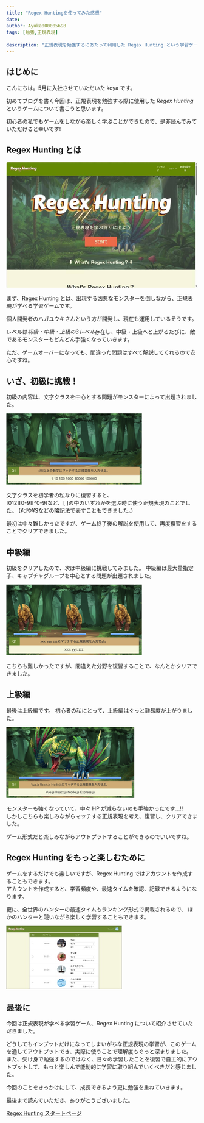 ```yaml
---
title: "Regex Huntingを使ってみた感想"
date: 
author: Ayuka000005698
tags: [勉強,正規表現]

description: "正規表現を勉強するにあたって利用した Regex Hunting という学習ゲームを紹介します。「Regex Hunting」は、正規表現の基本から応用までをゲーム形式で学ぶことができ、初学者にとって難解な正規表現を楽しく勉強できます。みなさんもこれを読んでぜひやってみてください。"
---
```

## はじめに
こんにちは。5月に入社させていただいた koya です。

初めてブログを書く今回は、正規表現を勉強する際に使用した *Regex Hunting* というゲームについて書こうと思います。

初心者の私でもゲームをしながら楽しく学ぶことができたので、是非読んでみていただけると幸いです!

## Regex Hunting とは

![regex hunting のスタート画面](images/HERO.jpg)

まず、Regex Hunting とは、出現する凶悪なモンスターを倒しながら、正規表現が学べる学習ゲームです。

個人開発者のハガユウキさんという方が開発し、現在も運用しているそうです。

レベルは*初級・中級・上級の3レベル*存在し、中級・上級へと上がるたびに、敵であるモンスターもどんどん手強くなっていきます。

ただ、ゲームオーバーになっても、間違った問題はすべて解説してくれるので安心ですね。

## いざ、初級に挑戦！

初級の内容は、文字クラスを中心とする問題がモンスターによって出題されました。

![初級編](images/elementarylevel.jpg)

文字クラスを初学者の私なりに復習すると、  
[012][0-9][^0-9]など、[  ]の中のいずれかを選ぶ時に使う正規表現のことでした。
(¥dや¥Sなどの略記法で表すこともできました。)

最初は中々難しかったですが、ゲーム終了後の解説を使用して、再度復習をすることでクリアできました。

## 中級編

初級をクリアしたので、次は中級編に挑戦してみました。
中級編は最大量指定子、キャプチャグループを中心とする問題が出題されました。

![中級編](images/intermediatelevel.jpg)

こちらも難しかったですが、間違えた分野を復習することで、なんとかクリアできました。

## 上級編

最後は上級編です。
初心者の私にとって、上級編はぐっと難易度が上がりました。

![上級編](images/advancedlevel.jpg)

モンスターも強くなっていて、中々 HP が減らないのも手強かったです...!!  
しかしこちらも楽しみながらマッチする正規表現を考え、復習し、クリアできました。

ゲーム形式だと楽しみながらアウトプットすることができるのでいいですね。

## Regex Hunting をもっと楽しむために

ゲームをするだけでも楽しいですが、Regex Hunting ではアカウントを作成することもできます。  
アカウントを作成すると、学習頻度や、最速タイムを確認、記録できるようになります。

更に、全世界のハンターの最速タイムもランキング形式で掲載されるので、
ほかのハンターと競いながら楽しく学習することもできます。

![掲載されているランキング](images/ranking.jpg)
## 最後に

今回は正規表現が学べる学習ゲーム、Regex Hunting について紹介させていただきました。  

どうしてもインプットだけになってしまいがちな正規表現の学習が、このゲームを通してアウトプットでき、実際に使うことで理解度もぐっと深まりました。  
また、受け身で勉強するのではなく、日々の学習したことを復習で自主的にアウトプットして、もっと楽しんで能動的に学習に取り組んでいくべきだと感じました。

今回のことをきっかけにして、成長できるよう更に勉強を重ねていきます。

最後まで読んでいただき、ありがとうございました。

[Regex Hunting スタートページ](https://www.regex-hunting.com/ "Regex Hunting")
